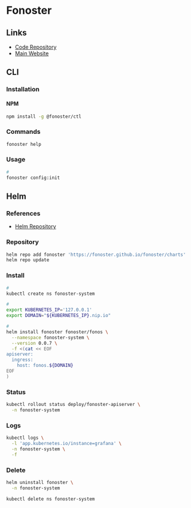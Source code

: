 # Fonoster

## Links

- [Code Repository](https://github.com/fonoster/fonoster)
- [Main Website](https://fonoster.com/)

## CLI

### Installation

#### NPM

```sh
npm install -g @fonoster/ctl
```

### Commands

```sh
fonoster help
```

### Usage

```sh
#
fonoster config:init
```

## Helm

### References

- [Helm Repository](https://github.com/fonoster/fonoster/tree/main/.helm)

### Repository

```sh
helm repo add fonoster 'https://fonoster.github.io/fonoster/charts'
helm repo update
```

### Install

```sh
#
kubectl create ns fonoster-system

#
export KUBERNETES_IP='127.0.0.1'
export DOMAIN="${KUBERNETES_IP}.nip.io"

#
helm install fonoster fonoster/fonos \
  --namespace fonoster-system \
  --version 0.0.7 \
  -f <(cat << EOF
apiserver:
  ingress:
    host: fonos.${DOMAIN}
EOF
)
```

### Status

```sh
kubectl rollout status deploy/fonoster-apiserver \
  -n fonoster-system
```

### Logs

```sh
kubectl logs \
  -l 'app.kubernetes.io/instance=grafana' \
  -n fonoster-system \
  -f
```

### Delete

```sh
helm uninstall fonoster \
  -n fonoster-system

kubectl delete ns fonoster-system
```
